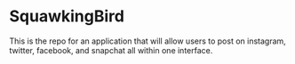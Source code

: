 # SquawkingBird

This is the repo for an application that will allow users to post on instagram, twitter, facebook, and snapchat all within one interface.
